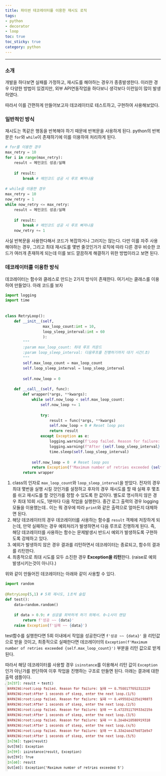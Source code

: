 ```yaml
---
title: 파이썬 데코레이터를 이용한 재시도 로직
tags:
- python
- decorator
- loop
toc: true
toc_sticky: true
category: python
---
```


---
### 소개
개발을 하다보면 실패를 가정하고, 재시도를 해야하는 경우가 종종발생한다. 이러한 경우 다양한 방법이 있겠지만, 외부 API연동작업을 하다보니 생각보다 이런일이 많이 발생하였다. 

따라서 이를 간편하게 만들어보고자 데코레이터로 테스트하고, 구현하여 사용해보았다.


### 일반적인 방식
재시도는 똑같은 행동을 반복해야 하기 때문에 반복문을 사용하게 된다. python의 반복문은 `for`와 `while`이 존재하기에 이를 이용하여 처리하게 된다.

```python
# for를 이용한 경우
max_retry = 10
for i in range(max_retry):
    result = 메인코드 성공/실패
		
    if result:
        break # 메인코드 성공 시 루프 빠져나옴

# while을 이용한 경우
max_retry = 10
now_retry = 1
while now_retry <= max_retry:
    result = 메인코드 성공/실패
		
    if result:
        break # 메인코드 성공 시 루프 빠져나옴
    now_retry += 1  
```

사실 반복문을 사용한다해서 코드가 복잡하거나 그러지는 않는다. 다만 이를 자주 사용해야하는 경우, 그리고 최대 재시도를 몇번 줄것인가가 로직에 따라 다른 경우 비슷한 코드가 여러개 존재하게 되는데 이를 보드 깔끔하게 해결하기 위한 방법이라고 보면 된다.


### 데코레이터를 이용한 방식
데코레이터는 함수와 클레스로 만드는 2가지 방식이 존재한다. 여기서는 클래스를 이용하여 만들었다. 아래 코드를 보자
```python
import logging
import time


class RetryLoop():
    def __init__(self,
                 max_loop_count:int = 10,
                 loop_sleep_interval:int = 60
                 ):
        """
        :param max_loop_count: 최대 루프 카운드
        :param loop_sleep_interval: 다음루프를 진행하기까지 대기 시간(초)
        """
        self.max_loop_count = max_loop_count
        self.loop_sleep_interval = loop_sleep_interval

        self.now_loop = 0

    def __call__(self, func):
        def wrapper(*args, **kwargs):
            while self.now_loop < self.max_loop_count:
                self.now_loop += 1

                try:
                    result = func(*args, **kwargs)
                    self.now_loop = 0 # Reset loop pos
                    return result
                except Exception as e:
                    logging.warning(f'Loop failed. Reason for failure: {str(e)}')
                    logging.warning(f"After {self.loop_sleep_interval} seconds of sleep, enter the next loop.({self.now_loop}/{self.max_loop_count})")
                    time.sleep(self.loop_sleep_interval)

            self.now_loop = 0  # Reset loop pos
            return Exception(f'Maximum number of retries exceeded {self.max_loop_count}')
        return wrapper
```

1. class의 인자로 `max_loop_count`와 `loop_sleep_interval`을 받았다. 전자의 경우 최대 몇번을 실행 시킬 것인가를 설정하고 후자의 경우 재시도를 할 때 실패 후 몇초를 쉬고 재시도를 할 것인가를 정할 수 있도록 한 값이다. 별도로 명시하지 않은 경우 최대 10회 시도, 1분마다 다음 작업을 실행한다.  중간 로그 출력의 경우 logging 모듈을 이용했는데.. 이는 뭐 경우에 따라 `print`와 같은 출력으로 얼마든지 대체하면 된다.
2. 해당 데코레이터의 경우 데코레이터를 사용하는 함수를 `result` 객체에 저장하게 되는데, 만약 실패하는 경우 예외처리가 발생하면서 다음 루프로 진행하게 된다. 즉, 해당 데코레이터를 사용하는 함수는 문제발생시 반드시 예외가 발생하도록 구현하도록 강제하고 있다.  
3. 예외가 발생하지 않은 경우 결과를 리턴하면서 데코레이터는 종료되고, 함수의 결과를 리턴한다.
4. 최종적으로 최대 시도를 모두 소진한 경우 **Exception을 리턴**한다. (raise로 예외 발생시키는것이 아니다.)


위와 같이 만들어진 데코레이터는 아래와 같이 사용할 수 있다.
```python
import random

@RetryLoop(5,1) # 5회 재시도, 1초씩 슬립
def test():
    data=random.random()
    
    if data > 0.9: # 성공을 희박하게 하기 위해서. 0~1사이 랜덤
        return f'성공 ~~ {data}'
    raise Exception(f'실패 ~~ {data}')
```

test함수를 실행한다면 5회 이내에서 작업을 성공한다면 `f'성공 ~~ {data}'` 을 리턴값으로 받을 것이고, 최종적으로 실패한다면 데코레이터의 `Exception(f'Maximum number of retries exceeded {self.max_loop_count}')` 부분을 리턴 값으로 받게 된다.

따라서 해당 데코레이터를 사용할 경우 `isinstance`를 이용해서 리턴 값이 `Exception`인가 아닌가를 판단하여 이후 작업을 진행하는 구조로 만들면 된다. 아래는 결과에 대한 출력 샘플이다.
![Image](/assets/posts/202110/211019_python.png)
